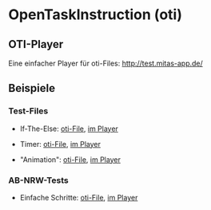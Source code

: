 # OpenTaskInstruction (oti)

## OTI-Player

Eine einfacher Player für oti-Files:
http://test.mitas-app.de/

## Beispiele

### Test-Files

- If-The-Else: 
[oti-File](https://rein-zieh.github.io/otiExamples/if-then-else/index.json), 
[im Player](https://test.mitas-app.de/?oti=https://rein-zieh.github.io/otiExamples/if-then-else/index.json)

- Timer: 
[oti-File](https://rein-zieh.github.io/otiExamples/step-timer/index.json), 
[im Player](https://test.mitas-app.de/?oti=https://rein-zieh.github.io/otiExamples/step-timer/index.json)
- "Animation": 
[oti-File](https://rein-zieh.github.io/otiExamples/step-anim/index.json), 
[im Player](https://test.mitas-app.de/?oti=https://rein-zieh.github.io/otiExamples/step-anim/index.json)
 
### AB-NRW-Tests

- Einfache Schritte: 
[oti-File](https://rein-zieh.github.io/otiExamples/steps/index.json), 
[im Player](https://test.mitas-app.de/?oti=https://rein-zieh.github.io/otiExamples/steps/index.json)
